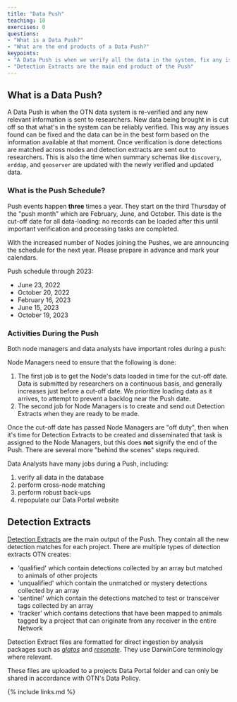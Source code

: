 ```yaml
---
title: "Data Push"
teaching: 10
exercises: 0
questions:
- "What is a Data Push?"
- "What are the end products of a Data Push?"
keypoints:
- "A Data Push is when we verify all the data in the system, fix any issues, and then provide detection matches to researchers"
- "Detection Extracts are the main end product of the Push"
---
```


## What is a Data Push?

A Data Push is when the OTN data system is re-verified and any new relevant information is sent to researchers. New data being brought in is cut off so that what's in the system can be reliably verified. This way any issues found can be fixed and the data can be in the best form based on the information available at that moment. Once verification is done detections are matched across nodes and detection extracts are sent out to researchers. This is also the time when summary schemas like `discovery`, `erddap`, and `geoserver` are updated with the newly verified and updated data.

### What is the Push Schedule?

Push events happen **three** times a year. They start on the third Thursday of the "push month" which are February, June, and October. This date is the cut-off date for all data-loading: no records can be loaded after this until important verification and processing tasks are completed.

With the increased number of Nodes joining the Pushes, we are announcing the schedule for the next year. Please prepare in advance and mark your calendars.

Push schedule through 2023:
- June 23, 2022
- October 20, 2022
- February 16, 2023
- June 15, 2023
- October 19, 2023

### Activities During the Push

Both node managers and data analysts have important roles during a push:

Node Managers need to ensure that the following is done:
1. The first job is to get the Node's data loaded in time for the cut-off date. Data is submitted by researchers on a continuous basis, and generally increases just before a cut-off date. We prioritize loading data as it arrives, to attempt to prevent a backlog near the Push date.
1. The second job for Node Managers is to create and send out Detection Extracts when they are ready to be made. 

Once the cut-off date has passed Node Managers are "off duty", then when it's time for Detection Extracts to be created and disseminated that task is assigned to the Node Managers, but this does **not** signify the end of the Push. There are several more "behind the scenes" steps required.

Data Analysts have many jobs during a Push, including:
1. verify all data in the database
1. perform cross-node matching
1. perform robust back-ups
1. repopulate our Data Portal website

## Detection Extracts

[Detection Extracts](https://members.oceantrack.org/data/otn-detection-extract-documentation-matched-to-animals) are the main output of the Push. They contain all the new detection matches for each project. There are multiple types of detection extracts OTN creates:
- 'qualified' which contain detections collected by an array but matched to animals of other projects
- 'unqualified' which contain the unmatched or mystery detections collected by an array
- 'sentinel' which contain the detections matched to test or transceiver tags collected by an array
- 'tracker' which contains detections that have been mapped to animals tagged by a project that can originate from any receiver in the entire Network

Detection Extract files are formatted for direct ingestion by analysis packages such as [*glatos*](https://github.com/ocean-tracking-network/glatos) and [*resonate*](https://gitlab.oceantrack.org/otndc/resonate). They use DarwinCore terminology where relevant.

These files are uploaded to a projects Data Portal folder and can only be shared in accordance with OTN's Data Policy.

{% include links.md %}